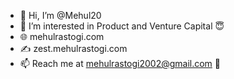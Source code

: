 - 👋 Hi, I’m @Mehul20
- 👀 I’m interested in Product and Venture Capital 😇
- 🌐 mehulrastogi.com
- ✍️ zest.mehulrastogi.com
- 📫 Reach me at mehulrastogi2002@gmail.com 📧

<!---
Mehul20/Mehul20 is a ✨ special ✨ repository because its `README.md` (this file) appears on your GitHub profile.
You can click the Preview link to take a look at your changes.
--->
